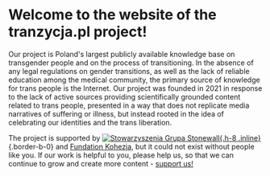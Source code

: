 # Welcome to the website of the **tranzycja.pl** project!

Our project is Poland's largest publicly available knowledge base on transgender people and on the process of transitioning. In the absence of any legal regulations on gender transitions, as well as the lack of reliable education among the medical community, the primary source of knowledge for trans people is the Internet. Our project was founded in 2021 in response to the lack of active sources providing scientifically grounded content related to trans people, presented in a way that does not replicate media narratives of suffering or illness, but instead rooted in the idea of celebrating our identities and the trans liberation.

The project is supported by [![Stowarzyszenia Grupa Stonewall](/media/img/logo/STOn_logo_transparent-pink.svg){.h-8 .inline}](https://grupa-stonewall.pl){.border-b-0} and [Fundation Kohezja](https://kohezja.org), but it could not exist without people like you. If our work is helpful to you, please help us, so that we can continue to grow and create more content - [support us!](/en/support)
